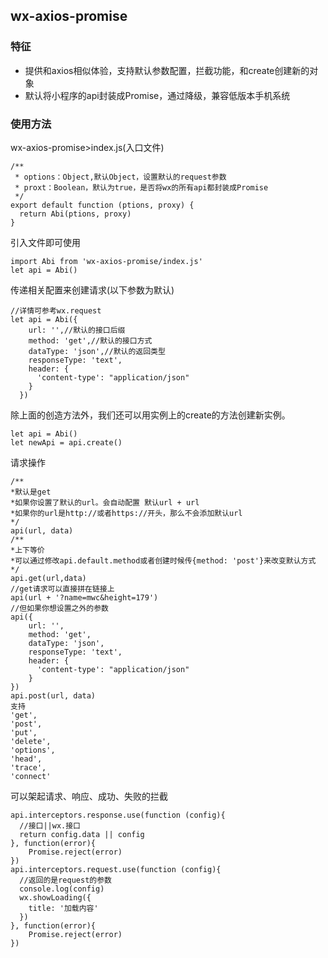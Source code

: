 ## wx-axios-promise
### 特征
* 提供和axios相似体验，支持默认参数配置，拦截功能，和create创建新的对象
* 默认将小程序的api封装成Promise，通过降级，兼容低版本手机系统
### 使用方法
wx-axios-promise>index.js(入口文件)
```
/**
 * options：Object,默认Object，设置默认的request参数
 * proxt：Boolean，默认为true，是否将wx的所有api都封装成Promise
 */
export default function (ptions, proxy) {
  return Abi(ptions, proxy)
}
```
引入文件即可使用
```
import Abi from 'wx-axios-promise/index.js'
let api = Abi()
```
传递相关配置来创建请求(以下参数为默认)
```
//详情可参考wx.request
let api = Abi({
    url: '',//默认的接口后缀
    method: 'get',//默认的接口方式
    dataType: 'json',//默认的返回类型
    responseType: 'text',
    header: {
      'content-type': "application/json"
    }
  })
```
除上面的创造方法外，我们还可以用实例上的create的方法创建新实例。
```
let api = Abi()
let newApi = api.create()
```
请求操作
```
/**
*默认是get
*如果你设置了默认的url。会自动配置 默认url + url
*如果你的url是http://或者https://开头，那么不会添加默认url
*/
api(url, data)
/**
*上下等价
*可以通过修改api.default.method或者创建时候传{method: 'post'}来改变默认方式
*/
api.get(url,data)
//get请求可以直接拼在链接上
api(url + '?name=mwc&height=179')
//但如果你想设置之外的参数
api({
    url: '',
    method: 'get',
    dataType: 'json',
    responseType: 'text',
    header: {
      'content-type': "application/json"
    }
})
api.post(url, data)
支持
'get',
'post',
'put',
'delete',
'options',
'head',
'trace',
'connect'
```
可以架起请求、响应、成功、失败的拦截
```
api.interceptors.response.use(function (config){
  //接口||wx.接口
  return config.data || config
}, function(error){
    Promise.reject(error)
})
api.interceptors.request.use(function (config){
  //返回的是request的参数
  console.log(config)
  wx.showLoading({
    title: '加载内容'
  })
}, function(error){
    Promise.reject(error)
})
```
